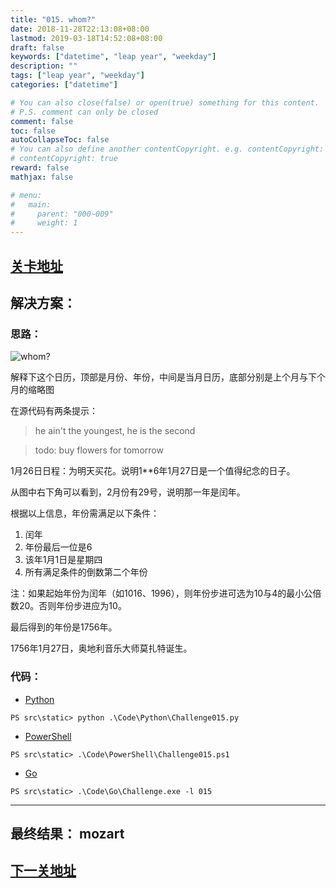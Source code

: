 ```yaml
---
title: "015. whom?"
date: 2018-11-28T22:13:08+08:00
lastmod: 2019-03-18T14:52:08+08:00
draft: false
keywords: ["datetime", "leap year", "weekday"]
description: ""
tags: ["leap year", "weekday"]
categories: ["datetime"]

# You can also close(false) or open(true) something for this content.
# P.S. comment can only be closed
comment: false
toc: false
autoCollapseToc: false
# You can also define another contentCopyright. e.g. contentCopyright: "This is another copyright."
# contentCopyright: true
reward: false
mathjax: false

# menu:
#   main:
#     parent: "000~009"
#     weight: 1
---
```


## [关卡地址][1]

## 解决方案：

### 思路：

![whom?][a]

解释下这个日历，顶部是月份、年份，中间是当月日历，底部分别是上个月与下个月的缩略图

在源代码有两条提示：

> he ain't the youngest, he is the second 

> todo: buy flowers for tomorrow 

1月26日日程：为明天买花。说明1**6年1月27日是一个值得纪念的日子。

从图中右下角可以看到，2月份有29号，说明那一年是闰年。

根据以上信息，年份需满足以下条件：

1. 闰年
2. 年份最后一位是6
3. 该年1月1日是星期四
4. 所有满足条件的倒数第二个年份

注：如果起始年份为闰年（如1016、1996），则年份步进可选为10与4的最小公倍数20。否则年份步进应为10。

最后得到的年份是1756年。

1756年1月27日，奥地利音乐大师莫扎特诞生。

### 代码：

* [Python][2]

```
PS src\static> python .\Code\Python\Challenge015.py
```

* [PowerShell][3]

```
PS src\static> .\Code\PowerShell\Challenge015.ps1
```

* [Go][4]

```
PS src\static> .\Code\Go\Challenge.exe -l 015
```

---
## 最终结果： mozart

## [下一关地址][5]

[1]: http://www.pythonchallenge.com/pc/return/uzi.html
[2]: ../../Code/Python/Challenge015.py "点我查看源码"
[3]: ../../Code/PowerShell/Challenge015.ps1 "点我查看源码"
[4]: ../../Code/Go/Challenge015.go "点我查看源码"
[5]: http://www.pythonchallenge.com/pc/return/mozart.html

[a]: ../../Image/015/screen15.jpg "whom?"
